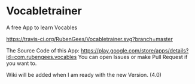 # Vocabletrainer
A free App to learn Vocables

https://travis-ci.org/RubenGees/Vocabletrainer.svg?branch=master

The Source Code of this App: https://play.google.com/store/apps/details?id=com.rubengees.vocables
You can open Issues or make Pull Request if you want to. 

Wiki will be added when I am ready with the new Version. (4.0)
